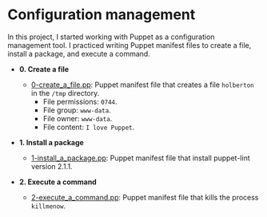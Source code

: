 # Configuration management

In this project, I started working with Puppet as a configuration management
tool. I practiced writing Puppet manifest files to create a file, install a
package, and execute a command.

- **0. Create a file**

  - [0-create_a_file.pp](./0-create_a_file.pp): Puppet manifest file that
    creates a file `holberton` in the `/tmp` directory.
    - File permissions: `0744`.
    - File group: `www-data`.
    - File owner: `www-data`.
    - File content: `I love Puppet`.

- **1. Install a package**

  - [1-install_a_package.pp](./1-install_a_package.pp): Puppet manifest file
    that install puppet-lint version 2.1.1.

- **2. Execute a command**
  - [2-execute_a_command.pp](./2-execute_a_command.pp): Puppet manifest file
    that kills the process `killmenow`.
